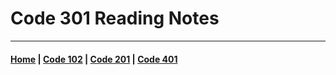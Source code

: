 # Code 301 Reading Notes




***

#### [Home](README.md) | [Code 102](102.md) | [Code 201](201.md) | [Code 401](401.md)